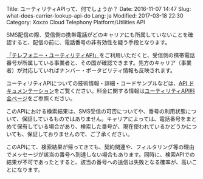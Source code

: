 Title: ユーティリティAPIって、何でしょうか？
Date: 2016-11-07 14:47
Slug: what-does-carrier-lookup-api-do
Lang: ja
Modified: 2017-03-18 22:30
Category: Xoxzo Cloud Telephony Platform/Utilities API

SMS配信の際、受信側の携帯電話がどのキャリアにも所属していないことを確認すると、配信の前に、電話番号の非有効性を疑う手段となります。

[「テレフォニー・ユーティリティAPI」](https://www.xoxzo.com/ja/about/utilities-api/)をご利用いただくと、受信側の携帯電話番号が所属している事業者と、その国が確認できます。先方のキャリア（事業者）が対応していればナンバー・ポータビリティ情報も反映されます。

ユーティリティAPIについての技術情報・詳細・コードサンプルなどは、[API ドキュメンテーション](http://docs.xoxzo.com/ja/utilsapi)をご覧ください。料金に関する情報は[ユーティリティAPI料金ページ](https://www.xoxzo.com/ja/about/pricing/)をご参照ください。

このAPIにおける検索結果は、SMS受信の可否についてや、番号の利用状態について、保証しているものではありません。キャリアによっては、電話番号をまとめて保有している場合があり、検索した番号が、現在使われているかどうかについても、保証しておりませんので、ご了承ください。

このAPIにて、検索結果が帰ってきても、契約関連や、フィルタリング等の理由でメッセージが該当の番号へ到達しない場合もあります。同時に、検索APIでの結果が不可であったとすると、該当の番号への送信は失敗となる確率が、高いことになります。

